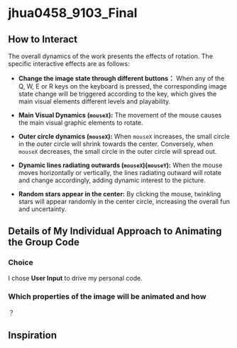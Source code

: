 # jhua0458_9103_Final
## How to Interact
The overall dynamics of the work presents the effects of rotation. The specific interactive effects are as follows:

- **Change the image state through different buttons：** When any of the Q, W, E or R keys on the keyboard is pressed, the corresponding image state change will be triggered according to the key, which gives the main visual elements different levels and playability.

- **Main Visual Dynamics (`mouseX`):** The movement of the mouse causes the main visual graphic elements to rotate.

- **Outer circle dynamics (`mouseX`):** When `mouseX` increases, the small circle in the outer circle will shrink towards the center. Conversely, when `mouseX` decreases, the small circle in the outer circle will spread out.

- **Dynamic lines radiating outwards (`mouseX`)(`mouseY`):** When the mouse moves horizontally or vertically, the lines radiating outward will rotate and change accordingly, adding dynamic interest to the picture.

- **Random stars appear in the center:** By clicking the mouse, twinkling stars will appear randomly in the center circle, increasing the overall fun and uncertainty.

## Details of My Individual Approach to Animating the Group Code

### Choice
I chose **User Input** to drive my personal code.

### Which properties of the image will be animated and how
？

## Inspiration



